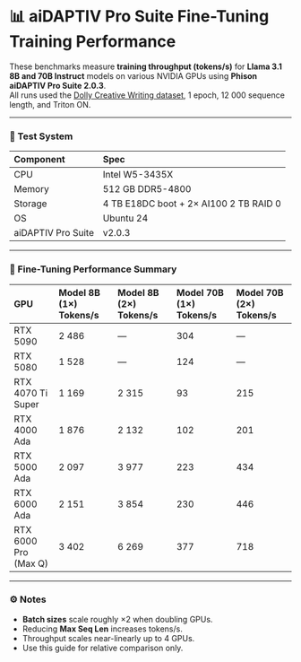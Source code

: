 # 📊 aiDAPTIV Pro Suite Fine-Tuning Training Performance

These benchmarks measure **training throughput (tokens/s)** for **Llama 3.1 8B and 70B Instruct** models on various NVIDIA GPUs using **Phison aiDAPTIV Pro Suite 2.0.3**.  
All runs used the [Dolly Creative Writing dataset](https://huggingface.co/datasets/lionelchg/dolly_creative_writing), 1 epoch, 12 000 sequence length, and Triton ON.

---

### 🧠 Test System
| Component | Spec |
|:-----------|:------|
| CPU | Intel W5-3435X |
| Memory | 512 GB DDR5-4800 |
| Storage | 4 TB E18DC boot + 2× AI100 2 TB RAID 0 |
| OS | Ubuntu 24 |
| aiDAPTIV Pro Suite | v2.0.3 |

---

### 🚀 Fine-Tuning Performance Summary

| GPU | Model 8B (1×) Tokens/s | Model 8B (2×) Tokens/s | Model 70B (1×) Tokens/s | Model 70B (2×) Tokens/s |
|:----|:------------------------|:------------------------|:-------------------------|:-------------------------|
| RTX 5090 | 2 486 | — | 304 | — |
| RTX 5080 | 1 528 | — | 124 | — |
| RTX 4070 Ti Super | 1 169 | 2 315 | 93 | 215 |
| RTX 4000 Ada | 1 876 | 2 132 | 102 | 201 |
| RTX 5000 Ada | 2 097 | 3 977 | 223 | 434 |
| RTX 6000 Ada | 2 151 | 3 854 | 230 | 446 |
| RTX 6000 Pro (Max Q) | 3 402 | 6 269 | 377 | 718 |

---

### ⚙️ Notes
- **Batch sizes** scale roughly ×2 when doubling GPUs.  
- Reducing **Max Seq Len** increases tokens/s.  
- Throughput scales near-linearly up to 4 GPUs.  
- Use this guide for relative comparison only.
